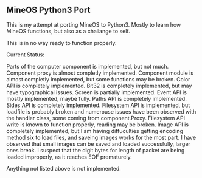 ## MineOS Python3 Port

This is my attempt at porting MineOS to Python3.
Mostly to learn how MineOS functions, but also as a challange to self.

This is in no way ready to function properly.

Current Status:

Parts of the computer component is implemented, but not much.
Component proxy is almost completly implemented.
Component module is almost completly implemented, but some functions may be broken.
Color API is completely implemented.
Bit32 is completely implemented, but may have typographical issues.
Screen is partially implemented.
Event API is mostly implemented, maybe fully.
Paths API is completely implemented.
Sides API is completely implemented.
Filesystem API is implemented, but loadfile is probably broken and numerouse issues have been observed with the handler class, some coming from component.Proxy.
Filesystem API write is known to function properly, reading may be broken.
Image API is completely implemented, but I am having diffuculties getting encoding method six to load files, and saveing images works for the most part.
I have observed that small images can be saved and loaded successfully, larger ones break. I suspect that the digit bytes for length of packet are being loaded improperly, as it reaches EOF prematurely.


Anything not listed above is not implemented.
